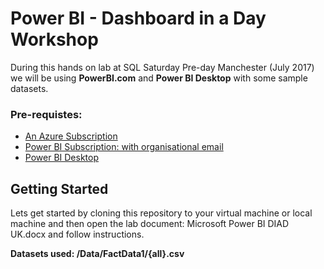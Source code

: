 # Power BI - Dashboard in a Day Workshop

During this hands on lab at SQL Saturday Pre-day Manchester (July 2017) we will be using **PowerBI.com** and **Power BI Desktop** with some sample datasets.

### Pre-requistes:
* [An Azure Subscription](https://azure.microsoft.com/en-gb/free/)
* [Power BI Subscription: with organisational email](https://powerbi.microsoft.com/en-us/get-started/)
* [Power BI Desktop](https://powerbi.microsoft.com/en-us/desktop/)


## Getting Started

Lets get started by cloning this repository to your virtual machine or local machine and then open the lab document: Microsoft Power BI DIAD UK.docx and follow instructions.

**Datasets used: /Data/FactData1/{all}.csv**

